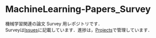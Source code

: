 # MachineLearning-Papers_Survey
機械学習関連の論文 Survey 用レポジトリです．  
Surveyは[Issues](https://github.com/Yuma82/Paper-Survey/issues)に記載しています．進捗は，[Projects](https://github.com/users/Yuma82/projects/1)で管理しています．
